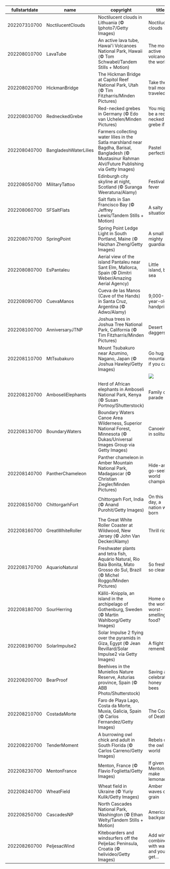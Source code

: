 |fullstartdate|name|copyright|title|image|
|--|--|--|--|--|
202207310700|NoctilucentClouds|Noctilucent clouds in Lithuania (© ljphoto7/Getty Images)|Noctilucent clouds|![](/en-US/2022/08/202207310700NoctilucentClouds.jpg)|
202208010700|LavaTube|An active lava tube, Hawai'i Volcanoes National Park, Hawaii (© Tom Schwabel/Tandem Stills + Motion)|The most active volcano in the world|![](/en-US/2022/08/202208010700LavaTube.jpg)|
202208020700|HickmanBridge|The Hickman Bridge at Capitol Reef National Park, Utah (© Tim Fitzharris/Minden Pictures)|Take the trail more traveled by|![](/en-US/2022/08/202208020700HickmanBridge.jpg)|
202208030700|RedneckedGrebe|Red-necked grebes in Germany (© Edo van Uchelen/Minden Pictures)|You might be a red-necked grebe if…|![](/en-US/2022/08/202208030700RedneckedGrebe.jpg)|
202208040700|BangladeshWaterLilies|Farmers collecting water lilies in the Satla marshland near Bagdha, Barisal, Bangladesh (© Mustasinur Rahman Alvi/Future Publishing via Getty Images)|Pastel perfection|![](/en-US/2022/08/202208040700BangladeshWaterLilies.jpg)|
202208050700|MilitaryTattoo|Edinburgh city skyline at night, Scotland (© Suranga Weeratuna/Alamy)|Festival fever|![](/en-US/2022/08/202208050700MilitaryTattoo.jpg)|
202208060700|SFSaltFlats|Salt flats in San Francisco Bay (© Jeffrey Lewis/Tandem Stills + Motion)|A salty situation|![](/en-US/2022/08/202208060700SFSaltFlats.jpg)|
202208070700|SpringPoint|Spring Point Ledge Light in South Portland, Maine (© Haizhan Zheng/Getty Images)|A small but mighty guardian|![](/en-US/2022/08/202208070700SpringPoint.jpg)|
202208080700|EsPantaleu|Aerial view of the island Pantaleu near Sant Elm, Mallorca, Spain (© Dimitri Weber/Amazing Aerial Agency)|Little island, big sea|![](/en-US/2022/08/202208080700EsPantaleu.jpg)|
202208090700|CuevaManos|Cueva de las Manos (Cave of the Hands) in Santa Cruz, Argentina (© Adwo/Alamy)|9,000-year-old handprints|![](/en-US/2022/08/202208090700CuevaManos.jpg)|
202208100700|AnniversaryJTNP|Joshua trees in Joshua Tree National Park, California (© Tim Fitzharris/Minden Pictures)|Desert daggers?|![](/en-US/2022/08/202208100700AnniversaryJTNP.jpg)|
202208110700|MtTsubakuro|Mount Tsubakuro near Azumino, Nagano, Japan (© Joshua Hawley/Getty Images)|Go hug a mountain, if you can|![](/en-US/2022/08/202208110700MtTsubakuro.jpg)|
||||![](/en-US/2022/08/.jpg)|
202208120700|AmboseliElephants|Herd of African elephants in Amboseli National Park, Kenya (© Susan Portnoy/Shutterstock)|Family on parade|![](/en-US/2022/08/202208120700AmboseliElephants.jpg)|
202208130700|BoundaryWaters|Boundary Waters Canoe Area Wilderness, Superior National Forest, Minnesota (© Dukas/Universal Images Group via Getty Images)|Canoeing in solitude|![](/en-US/2022/08/202208130700BoundaryWaters.jpg)|
202208140700|PantherChameleon|Panther chameleon in Amber Mountain National Park, Madagascar (© Christian Ziegler/Minden Pictures)|Hide-and-go-seek world champion|![](/en-US/2022/08/202208140700PantherChameleon.jpg)|
202208150700|ChittorgarhFort|Chittorgarh Fort, India (© Anand Purohit/Getty Images)|On this day, a nation was born|![](/en-US/2022/08/202208150700ChittorgarhFort.jpg)|
202208160700|GreatWhiteRoller|The Great White Roller Coaster at Wildwood, New Jersey (© John Van Decker/Alamy)|Thrill ride|![](/en-US/2022/08/202208160700GreatWhiteRoller.jpg)|
202208170700|AquarioNatural|Freshwater plants and tetra fish, Aquário Natural, Rio Baía Bonita, Mato Grosso do Sul, Brazil (© Michel Roggo/Minden Pictures)|So fresh, so clean|![](/en-US/2022/08/202208170700AquarioNatural.jpg)|
202208180700|SourHerring|Källö-Knippla, an island in the archipelago of Gothenburg, Sweden (© Martin Wahlborg/Getty Images)|Home of the world's worst-smelling food?|![](/en-US/2022/08/202208180700SourHerring.jpg)|
202208190700|SolarImpulse2|Solar Impulse 2 flying over the pyramids in Giza, Egypt (© Jean Revillard/Solar Impulse2 via Getty Images)|A flight to remember|![](/en-US/2022/08/202208190700SolarImpulse2.jpg)|
202208200700|BearProof|Beehives in the Muniellos Nature Reserve, Asturias province, Spain (© ABB Photo/Shutterstock)|Saving and celebrating honey bees|![](/en-US/2022/08/202208200700BearProof.jpg)|
202208210700|CostadaMorte|Faro de Playa Lago, Costa da Morte, Muxia, Galicia, Spain (© Carlos Fernandez/Getty Images)|The Coast of Death|![](/en-US/2022/08/202208210700CostadaMorte.jpg)|
202208220700|TenderMoment|A burrowing owl chick and adult in South Florida (© Carlos Carreno/Getty Images)|Rebels of the owl world|![](/en-US/2022/08/202208220700TenderMoment.jpg)|
202208230700|MentonFrance|Menton, France (© Flavio Foglietta/Getty Images)|If given Menton, make lemonade|![](/en-US/2022/08/202208230700MentonFrance.jpg)|
202208240700|WheatField|Wheat field in Ukraine (© Yuriy Kulik/Getty Images)|Amber waves of grain|![](/en-US/2022/08/202208240700WheatField.jpg)|
202208250700|CascadesNP|North Cascades National Park, Washington (© Ethan Welty/Tandem Stills + Motion)|America's backyard|![](/en-US/2022/08/202208250700CascadesNP.jpg)|
202208260700|PeljesacWind|Kiteboarders and windsurfers off the Pelješac Peninsula, Croatia (© helivideo/Getty Images)|Add wind, combine with water, and you'll get...|![](/en-US/2022/08/202208260700PeljesacWind.jpg)|
